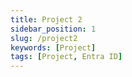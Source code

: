 ```yaml
---
title: Project 2
sidebar_position: 1
slug: /project2
keywords: [Project]
tags: [Project, Entra ID]
---
```



